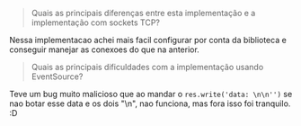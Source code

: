 > Quais as principais diferenças entre esta implementação e a implementação com sockets TCP?

Nessa implementacao achei mais facil configurar por conta da biblioteca e conseguir manejar as conexoes do que na anterior.

> Quais as principais dificuldades com a implementação usando EventSource?

Teve um bug muito malicioso que ao mandar o `res.write('data: \n\n'')` se nao botar esse data e os dois "\n", nao funciona, mas fora isso foi tranquilo. :D 
